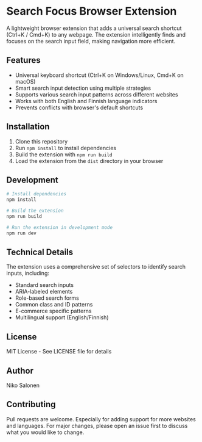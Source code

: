 # Search Focus Browser Extension

A lightweight browser extension that adds a universal search shortcut (Ctrl+K / Cmd+K) to any webpage. The extension intelligently finds and focuses on the search input field, making navigation more efficient.

## Features

- Universal keyboard shortcut (Ctrl+K on Windows/Linux, Cmd+K on macOS)
- Smart search input detection using multiple strategies
- Supports various search input patterns across different websites
- Works with both English and Finnish language indicators
- Prevents conflicts with browser's default shortcuts

## Installation

1. Clone this repository
2. Run `npm install` to install dependencies
3. Build the extension with `npm run build`
4. Load the extension from the `dist` directory in your browser

## Development

```bash
# Install dependencies
npm install

# Build the extension
npm run build

# Run the extension in development mode
npm run dev
```

## Technical Details

The extension uses a comprehensive set of selectors to identify search inputs, including:
- Standard search inputs
- ARIA-labeled elements
- Role-based search forms
- Common class and ID patterns
- E-commerce specific patterns
- Multilingual support (English/Finnish)

## License

MIT License - See LICENSE file for details

## Author

Niko Salonen

## Contributing

Pull requests are welcome. Especially for adding support for more websites and languages. For major changes, please open an issue first to discuss what you would like to change.

